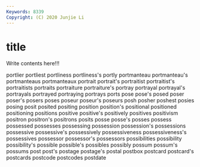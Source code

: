```yaml
---
Keywords: 8339
Copyright: (C) 2020 Junjie Li
---
```


# title

Write contents here!!!
 
portlier
portliest 
portliness 
portliness's 
portly 
portmanteau 
portmanteau's 
portmanteaus 
portmanteaux 
portrait 
portrait's
portraitist 
portraitist's 
portraitists 
portraits 
portraiture 
portraiture's 
portray 
portrayal 
portrayal's 
portrayals
portrayed 
portraying 
portrays 
ports 
pose 
pose's 
posed 
poser 
poser's 
posers
poses 
poseur 
poseur's 
poseurs 
posh 
posher 
poshest 
posies 
posing 
posit
posited 
positing 
position 
position's 
positional 
positioned 
positioning 
positions 
positive 
positive's
positively 
positives 
positivism 
positron 
positron's 
positrons 
posits 
posse 
posse's 
posses
possess 
possessed 
possesses 
possessing 
possession 
possession's 
possessions 
possessive 
possessive's 
possessively
possessiveness 
possessiveness's 
possessives 
possessor 
possessor's 
possessors 
possibilities 
possibility 
possibility's 
possible
possible's 
possibles 
possibly 
possum 
possum's 
possums 
post 
post's 
postage 
postage's
postal 
postbox 
postcard 
postcard's 
postcards 
postcode 
postcodes 
postdate 

